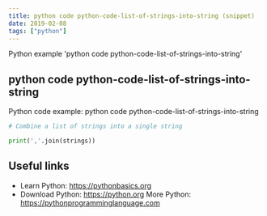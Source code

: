 ```yaml
---
title: python code python-code-list-of-strings-into-string (snippet)
date: 2019-02-08
tags: ["python"]
---
```

Python example 'python code python-code-list-of-strings-into-string'


## python code python-code-list-of-strings-into-string

Python code example: python code python-code-list-of-strings-into-string

```python
# Combine a list of strings into a single string

print(','.join(strings))


```

## Useful links

- Learn Python: https://pythonbasics.org
- Download Python: https://python.org
More Python: https://pythonprogramminglanguage.com
